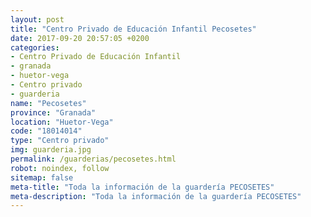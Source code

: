 ```yaml
---
layout: post
title: "Centro Privado de Educación Infantil Pecosetes"
date: 2017-09-20 20:57:05 +0200
categories:
- Centro Privado de Educación Infantil
- granada
- huetor-vega
- Centro privado
- guarderia
name: "Pecosetes"
province: "Granada"
location: "Huetor-Vega"
code: "18014014"
type: "Centro privado"
img: guarderia.jpg
permalink: /guarderias/pecosetes.html
robot: noindex, follow
sitemap: false
meta-title: "Toda la información de la guardería PECOSETES"
meta-description: "Toda la información de la guardería PECOSETES"
---
```

